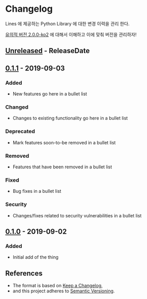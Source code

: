 <!-- markdownlint-disable blanks-around-headings blanks-around-lists no-duplicate-heading -->

# Changelog

Lines 에 제공하는 Python Library 에 대한 변경 이력을 관리 한다.    

[유의적 버전 2.0.0-ko2] 에 대해서 이해하고 이에 맞춰 버전을 관리하자!

<!-- next-header -->
## [Unreleased] - ReleaseDate

## [0.1.1] - 2019-09-03
### Added
- New features go here in a bullet list

### Changed
- Changes to existing functionality go here in a bullet list

### Deprecated
- Mark features soon-to-be removed in a bullet list

### Removed
- Features that have been removed in a bullet list

### Fixed
- Bug fixes in a bullet list

### Security
- Changes/fixes related to security vulnerabilities in a bullet list

## [0.1.0] - 2019-09-02
### Added
- Initial add of the thing

## References 

- The format is based on [Keep a Changelog](https://keepachangelog.com/en/1.0.0/),
- and this project adheres to [Semantic Versioning](https://semver.org/spec/v2.0.0.html).

<!-- next-url -->
[Unreleased]: https://github.com/EmbarkStudios/$REPO_NAME/compare/0.1.1...HEAD
[0.1.1]: https://github.com/EmbarkStudios/$REPO_NAME/compare/0.1.0...0.1.1
[0.1.0]: https://github.com/EmbarkStudios/$REPO_NAME/releases/tag/0.1.0
[유의적 버전 2.0.0-ko2]: https://semver.org/lang/ko/